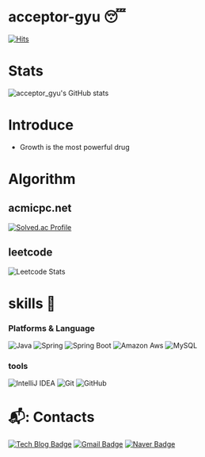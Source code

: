 # acceptor-gyu 😴

[![Hits](https://hits.seeyoufarm.com/api/count/incr/badge.svg?url=https%3A%2F%2Fgithub.com%2Facceptor-gyu&count_bg=%2392ED4C&title_bg=%2333AA42&icon=&icon_color=%23E7E7E7&title=hits&edge_flat=false)](https://hits.seeyoufarm.com)

# Stats
![acceptor_gyu's GitHub stats](https://github-readme-stats.vercel.app/api?username=acceptor-gyu&theme=merko&show_icons=true)

# Introduce
- Growth is the most powerful drug

# Algorithm
## acmicpc.net
[![Solved.ac Profile](http://mazassumnida.wtf/api/v2/generate_badge?boj=acceptor_gyu)](https://solved.ac/acceptor_gyu/)
## leetcode
![Leetcode Stats](https://leetcard.jacoblin.cool/acceptor-gyu)

# skills 👾
### Platforms & Language
![Java](https://img.shields.io/badge/Java-007396.svg?&style=for-the-badge&logo=Java&logoColor=white)
![Spring](https://img.shields.io/badge/Spring-6DB33F.svg?&style=for-the-badge&logo=Java&logoColor=white)
![Spring Boot](https://img.shields.io/badge/Spring%20Boot-6DB33F.svg?&style=for-the-badge&logo=Java&logoColor=white)
![Amazon Aws](https://img.shields.io/badge/Amazon%20Aws-232F3E.svg?&style=for-the-badge&logo=Java&logoColor=white)
![MySQL](https://img.shields.io/badge/MySQL-4479A1.svg?&style=for-the-badge&logo=Java&logoColor=white)

### tools
![IntelliJ IDEA](https://img.shields.io/badge/IntelliJ%20IDEA-000000.svg?&style=for-the-badge&logo=Java&logoColor=white)
![Git](https://img.shields.io/badge/Git-F05032.svg?&style=for-the-badge&logo=Java&logoColor=white)
![GitHub](https://img.shields.io/badge/GitHub-181717.svg?&style=for-the-badge&logo=Java&logoColor=white)


# 📬: Contacts
[![Tech Blog Badge](http://img.shields.io/badge/-Tech%20blog-black?style=flat-square&link=https://velog.io/@tjdrb0402/)](https://velog.io/@tjdrb0402/)
[![Gmail Badge](https://img.shields.io/badge/Gmail-d14836?style=flat-square&logo=Gmail&logoColor=white&link=mailto:gseonggyu968@gmail.com)](mailto:gseonggyu968@gmail.com)
[![Naver Badge](https://img.shields.io/badge/Naver-03C75A?style=flat-square&logo=Naver&logoColor=white&link=mailto:tjdrb0204@naver.com)](mailto:tjdrb0204@naver.com)



<!--
**acceptor-gyu/acceptor-gyu** is a ✨ _special_ ✨ repository because its `README.md` (this file) appears on your GitHub profile.

Here are some ideas to get you started:

- 🔭 I’m currently working on ...
- 🌱 I’m currently learning ...
- 👯 I’m looking to collaborate on ...
- 🤔 I’m looking for help with ...
- 💬 Ask me about ...
- 📫 How to reach me: ...
- 😄 Pronouns: ...
- ⚡ Fun fact: ...
-->
